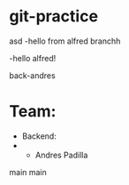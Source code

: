 # git-practice

asd
-hello from alfred branchh

-hello alfred!

back-andres
# Team:

- Backend:
- - Andres Padilla

main
main
